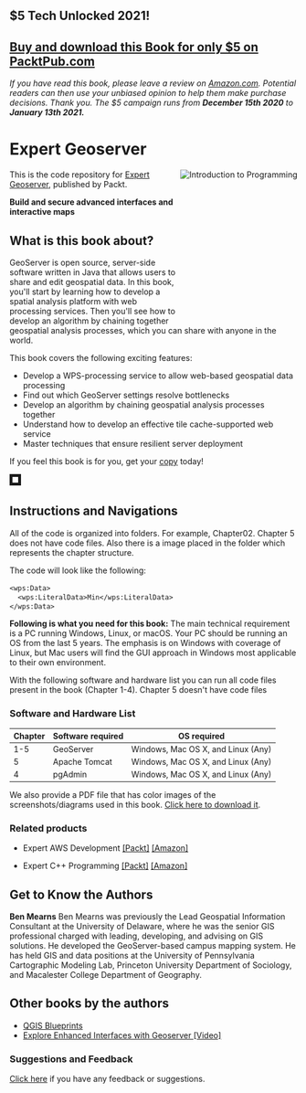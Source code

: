 ## $5 Tech Unlocked 2021!
[Buy and download this Book for only $5 on PacktPub.com](https://www.packtpub.com/product/expert-geoserver/9781789538601)
-----
*If you have read this book, please leave a review on [Amazon.com](https://www.amazon.com/gp/product/1789538602).     Potential readers can then use your unbiased opinion to help them make purchase decisions. Thank you. The $5 campaign         runs from __December 15th 2020__ to __January 13th 2021.__*

# Expert Geoserver

<a href="https://www.packtpub.com/application-development/expert-geoserver?utm_source=GitHub&utm_medium=repository&utm_campaign=9781789538601"><img src="https://d1ldz4te4covpm.cloudfront.net/sites/default/files/imagecache/ppv4_main_book_cover/B11657.png" alt="Introduction to Programming" height="256px" align="right"></a>

This is the code repository for [Expert Geoserver](https://www.packtpub.com/application-development/expert-geoserver?utm_source=GitHub&utm_medium=repository&utm_campaign=9781789538601), published by Packt.

**Build and secure advanced interfaces and interactive maps**

## What is this book about?
GeoServer is open source, server-side software written in Java that allows users to share and edit geospatial data. In this book, you'll start by learning how to develop a spatial analysis platform with web processing services. Then you'll see how to develop an algorithm by chaining together geospatial analysis processes, which you can share with anyone in the world.

This book covers the following exciting features: 
* Develop a WPS-processing service to allow web-based geospatial data processing
* Find out which GeoServer settings resolve bottlenecks
* Develop an algorithm by chaining geospatial analysis processes together
* Understand how to develop an effective tile cache-supported web service
* Master techniques that ensure resilient server deployment

If you feel this book is for you, get your [copy](https://www.amazon.com/dp/1789538602) today!

<a href="https://www.packtpub.com/?utm_source=github&utm_medium=banner&utm_campaign=GitHubBanner"><img src="https://raw.githubusercontent.com/PacktPublishing/GitHub/master/GitHub.png" 
alt="https://www.packtpub.com/" border="5" /></a>


## Instructions and Navigations
All of the code is organized into folders. For example, Chapter02. Chapter 5 does not have code files. Also there is a image placed in the folder which represents the chapter structure.

The code will look like the following:
```
<wps:Data>
  <wps:LiteralData>Min</wps:LiteralData>
</wps:Data>
```

**Following is what you need for this book:**
The main technical requirement is a PC running Windows, Linux, or macOS. Your PC should be running an OS from the last 5 years. The emphasis is on Windows with coverage of Linux, but Mac users will find the GUI approach in Windows most applicable to their own environment.

With the following software and hardware list you can run all code files present in the book (Chapter 1-4). Chapter 5 doesn't have code files

### Software and Hardware List

| Chapter     | Software required        | OS required                        |
| --------    | ------------------------ | -----------------------------------|
| 1-5         | GeoServer                | Windows, Mac OS X, and Linux (Any) |
| 5           | Apache Tomcat            | Windows, Mac OS X, and Linux (Any) |
| 4           | pgAdmin                  | Windows, Mac OS X, and Linux (Any) |


We also provide a PDF file that has color images of the screenshots/diagrams used in this book. [Click here to download it](https://www.packtpub.com/sites/default/files/downloads/ExpertGeoServer_ColorImages.pdf).

### Related products <Paste books from the Other books you may enjoy section>
* Expert AWS Development [[Packt]](https://www.packtpub.com/virtualization-and-cloud/expert-aws-development?utm_source=GitHub&utm_medium=repository&utm_campaign=9781788477581) [[Amazon]](https://www.amazon.com/dp/1788477588)

* Expert C++ Programming [[Packt]](https://www.packtpub.com/application-development/expert-c-programming?utm_source=GitHub&utm_medium=repository&utm_campaign=9781788831390) [[Amazon]](https://www.amazon.com/dp/178883139X)

## Get to Know the Authors
**Ben Mearns**
Ben Mearns was previously the Lead Geospatial Information Consultant at the University of Delaware, where he was the senior GIS professional charged with leading, developing, and advising on GIS solutions. He developed the GeoServer-based campus mapping system. He has held GIS and data positions at the University of Pennsylvania Cartographic Modeling Lab, Princeton University Department of Sociology, and Macalester College Department of Geography.

## Other books by the authors
* [QGIS Blueprints](https://www.packtpub.com/hardware-and-creative/qgis-blueprints?utm_source=GitHub&utm_medium=repository&utm_campaign=9781785289071)
* [Explore Enhanced Interfaces with Geoserver [Video]](https://www.packtpub.com/application-development/explore-enhanced-interfaces-geoserver-video?utm_source=GitHub&utm_medium=repository&utm_campaign=9781788397452)

### Suggestions and Feedback
[Click here](https://docs.google.com/forms/d/e/1FAIpQLSdy7dATC6QmEL81FIUuymZ0Wy9vH1jHkvpY57OiMeKGqib_Ow/viewform) if you have any feedback or suggestions.

